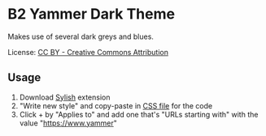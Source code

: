 # B2 Yammer Dark Theme
Makes use of several dark greys and blues.

License: [CC BY - Creative Commons Attribution](https://creativecommons.org/licenses/by/4.0/)

## Usage

1. Download [Sylish](https://add0n.com/stylus.html) extension
2. "Write new style" and copy-paste in [CSS file](dark-theme.css) for the code
3. Click + by "Applies to" and add one that's "URLs starting with" with the value "https://www.yammer"
